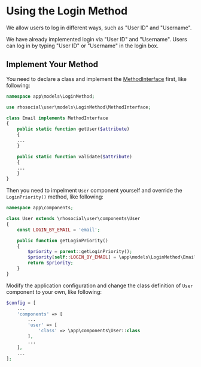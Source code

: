 # Using the Login Method

We allow users to log in different ways, such as "User ID" and "Username".

We have already implemented login via "User ID" and "Username". Users can log in by
typing "User ID" or "Username" in the login box.

## Implement Your Method

You need to declare a class and implement the [MethodInterface](https://github.com/rhosocial/yii2-user/blob/master/models/LoginMethod/MethodInterface.php) first,
like following:

```php
namespace app\models\LoginMethod;

use rhosocial\user\models\LoginMethod\MethodInterface;

class Email implements MethodInterface
{
    public static function getUser($attribute)
    {
    ...
    }

    public static function validate($attribute)
    {
    ...
    }
}
```

Then you need to impelment `User` component yourself and override the `LoginPriority()` method,
like following:

```php
namespace app\components;

class User extends \rhosocial\user\components\User
{
    const LOGIN_BY_EMAIL = 'email';

    public function getLoginPriority()
    {
        $priority = parent::getLoginPriority();
        $priority[self::LOGIN_BY_EMAIL] = \app\models\LoginMethod\Email::class;
        return $priority;
    }
}
```

Modify the application configuration and change the class definition of `User` component to your own,
like following:

```php
$config = [
    ...
    'components' => [
        ...
        'user' => [
            'class' => \app\components\User::class
        ],
        ...
    ],
    ...
];
```
